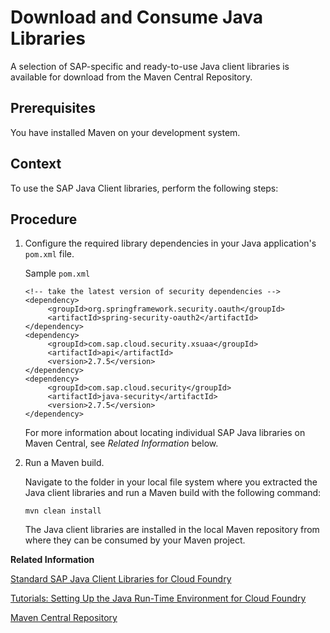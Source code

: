 <!-- loio8783c06f6d5a48e791e7ad17d49a95c0 -->

# Download and Consume Java Libraries

A selection of SAP-specific and ready-to-use Java client libraries is available for download from the Maven Central Repository.



<a name="loio8783c06f6d5a48e791e7ad17d49a95c0__prereq_p5j_wy4_dz"/>

## Prerequisites

You have installed Maven on your development system.



## Context

To use the SAP Java Client libraries, perform the following steps:



## Procedure

1.  Configure the required library dependencies in your Java application's `pom.xml` file.

    Sample `pom.xml`

    ```
    <!-- take the latest version of security dependencies --> 
    <dependency>
         <groupId>org.springframework.security.oauth</groupId>
         <artifactId>spring-security-oauth2</artifactId> 
    </dependency>
    <dependency> 
         <groupId>com.sap.cloud.security.xsuaa</groupId> 
         <artifactId>api</artifactId> 
         <version>2.7.5</version> 
    </dependency> 
    <dependency> 
         <groupId>com.sap.cloud.security</groupId> 
         <artifactId>java-security</artifactId> 
         <version>2.7.5</version> 
    </dependency> 
    ```

    For more information about locating individual SAP Java libraries on Maven Central, see *Related Information* below.

2.  Run a Maven build.

    Navigate to the folder in your local file system where you extracted the Java client libraries and run a Maven build with the following command:

    ```
    mvn clean install
    ```

    The Java client libraries are installed in the local Maven repository from where they can be consumed by your Maven project.


**Related Information**  


[Standard SAP Java Client Libraries for Cloud Foundry](standard-sap-java-client-libraries-for-cloud-foundry-6511bc0.md "A collection of Java client libraries developed by SAP is provided to help you develop Java applications for Cloud Foundry.")

[Tutorials: Setting Up the Java Run-Time Environment for Cloud Foundry](tutorials-setting-up-the-java-run-time-environment-for-cloud-foundry-3e37f7b.md "A selection of tutorials that show you how to set up an application to run in Cloud Foundry's Java run-time environment on SAP Business Technology Platform.")

[Maven Central Repository](https://mvnrepository.com/search?q=SAP&d=com.sap)

